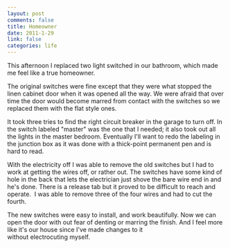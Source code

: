 ```yaml
--- 
layout: post
comments: false
title: Homeowner
date: 2011-1-29
link: false
categories: life
---
```

This afternoon I replaced two light switched in our bathroom, which made me feel like a true homeowner.

The original switches were fine except that they were what stopped the linen cabinet door when it was opened all the way. We were afraid that over time the door would become marred from contact with the switches so we replaced them with the flat style ones.

It took three tries to find the right circuit breaker in the garage to turn off. In the switch labeled "master" was the one that I needed; it also took out all the lights in the master bedroom. Eventually I'll want to redo the labeling in the junction box as it was done with a thick-point permanent pen and is hard to read.

With the electricity off I was able to remove the old switches but I had to work at getting the wires off, or rather out. The switches have some kind of hole in the back that lets the electrician just shove the bare wire end in and he's done. There is a release tab but it proved to be difficult to reach and operate.  I was able to remove three of the four wires and had to cut the fourth.

The new switches were easy to install, and work beautifully. Now we can open the door with out fear of denting or marring the finish. And I feel more like it's our house since I've made changes to it without electrocuting myself.
